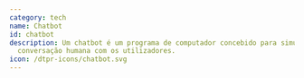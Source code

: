 ```yaml
---
category: tech
name: Chatbot
id: chatbot
description: Um chatbot é um programa de computador concebido para simular a
  conversação humana com os utilizadores.
icon: /dtpr-icons/chatbot.svg
---
```

